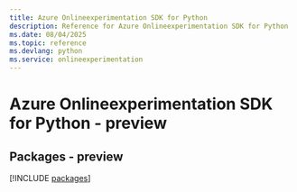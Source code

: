```yaml
---
title: Azure Onlineexperimentation SDK for Python
description: Reference for Azure Onlineexperimentation SDK for Python
ms.date: 08/04/2025
ms.topic: reference
ms.devlang: python
ms.service: onlineexperimentation
---
```

# Azure Onlineexperimentation SDK for Python - preview
## Packages - preview
[!INCLUDE [packages](onlineexperimentation-index.md)]